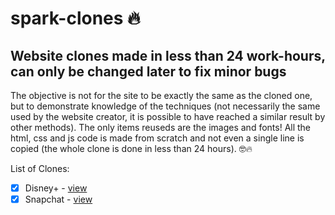 # spark-clones 🔥
## Website clones made in less than 24 work-hours, can only be changed later to fix minor bugs
The objective is not for the site to be exactly the same as the cloned one, but to demonstrate knowledge of the techniques (not necessarily the same used by the website creator, it is possible to have reached a similar result by other methods). The only items reuseds are the images and fonts! All the html, css and js code is made from scratch and not even a single line is copied (the whole clone is done in less than 24 hours). 🤓🔥


List of Clones:
- [x] Disney+ - [view](https://rickserraglia.github.io/spark-clones/disney/)
- [x] Snapchat - [view](https://rickserraglia.github.io/spark-clones/snapchat/)

